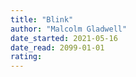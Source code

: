 ```yaml
---
title: "Blink"
author: "Malcolm Gladwell"
date_started: 2021-05-16
date_read: 2099-01-01
rating:
---
```

